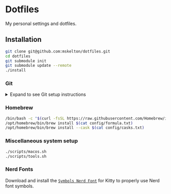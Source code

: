 # Dotfiles

My personal settings and dotfiles.

## Installation

```bash
git clone git@github.com:mskelton/dotfiles.git
cd dotfiles
git submodule init
git submodule update --remote
./install
```

### Git

<details>
  <summary>
    Expand to see Git setup instructions
  </summary>

```bash
user=$(whoami)
read -p 'Email: ' email
ssh-keygen -t ed25519 -C $email

cat <<EOF >$HOME/.ssh/config
Host *.github.com
  AddKeysToAgent yes
  IdentityFile ~/.ssh/id_ed25519
EOF

cat <<EOF >$HOME/.gitconfig
[user]
	name = Mark Skelton
	email = $email
  signingKey = /Users/$user/.ssh/id_ed25519.pub
[core]
	excludesfile = /Users/$user/.gitignore-global
[commit]
  gpgsign = true
[gpg]
	format = ssh
[include]
	path = /Users/$user/.gitconfig-shared
EOF

echo "Run the following command to copy the ssh key to your clipboard."
echo ""
echo "cat ~/.ssh/id_ed25519.pub | pbcopy"
echo ""
```

</details>

### Homebrew

```bash
/bin/bash -c "$(curl -fsSL https://raw.githubusercontent.com/Homebrew/install/HEAD/install.sh)"
/opt/homebrew/bin/brew install $(cat config/formula.txt)
/opt/homebrew/bin/brew install --cask $(cat config/casks.txt)
```

### Miscellaneous system setup

```bash
./scripts/macos.sh
./scripts/tools.sh
```

### Nerd Fonts

Download and install the
[`Symbols Nerd Font`](https://github.com/ryanoasis/nerd-fonts/blob/da88bdb6/patched-fonts/NerdFontsSymbolsOnly/complete/Symbols-2048-em%20Nerd%20Font%20Complete.ttf)
for Kitty to properly use Nerd font symbols.
